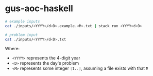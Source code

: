 # gus-aoc-haskell

```sh
# example inputs
cat ./inputs/<YYYY>/d<D>.example.<M>.txt | stack run <YYYY>d<D>

# problem input
cat ./inputs/<YYYY>/d<D>.txt
```

Where:

- `<YYYY>` represents the 4-digit year
- `<D>` represents the day's problem
- `<M>` represents some integer `[1..]`, assuming a file exists with that `M`
